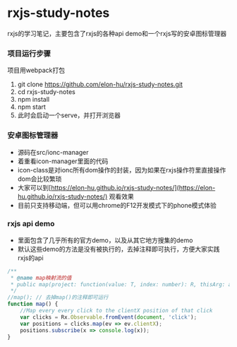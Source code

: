 # rxjs-study-notes
rxjs的学习笔记，主要包含了rxjs的各种api demo和一个rxjs写的安卓图标管理器

### 项目运行步骤
项目用webpack打包
1. git clone https://github.com/elon-hu/rxjs-study-notes.git
2. cd rxjs-study-notes
3. npm install
4. npm start
5. 此时会启动一个serve，并打开浏览器

### 安卓图标管理器
* 源码在src/ionc-manager
* 着重看icon-manager里面的代码
* icon-class是对ionc所有dom操作的封装，因为如果在rxjs操作符里直接操作dom会比较繁琐
* 大家可以到[https://elon-hu.github.io/rxjs-study-notes/](https://elon-hu.github.io/rxjs-study-notes/) 观看效果
* 目前只支持移动端，但可以用chrome的F12开发模式下的phone模式体验

### rxjs api demo
* 里面包含了几乎所有的官方demo，以及从其它地方搜集的demo
* 默认这些demo的方法是没有被执行的，去掉注释即可执行，方便大家实践rxjs的api

``` javascript
/** 
 * @name map映射流的值
 * public map(project: function(value: T, index: number): R, thisArg: any): Observable<R>
 */
//map(); // 去掉map()的注释即可运行
function map() {
    //Map every every click to the clientX position of that click
    var clicks = Rx.Observable.fromEvent(document, 'click');
    var positions = clicks.map(ev => ev.clientX);
    positions.subscribe(x => console.log(x));
}
```